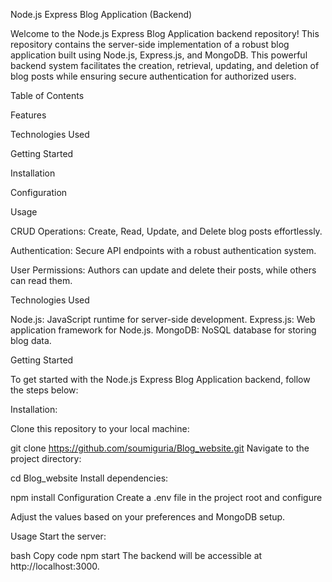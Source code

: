 Node.js Express Blog Application (Backend)

Welcome to the Node.js Express Blog Application backend repository! This repository contains the server-side implementation of a robust blog application built using Node.js, Express.js, and MongoDB. This powerful backend system facilitates the creation, retrieval, updating, and deletion of blog posts while ensuring secure authentication for authorized users.

Table of Contents

Features

Technologies Used

Getting Started

Installation

Configuration

Usage

CRUD Operations: Create, Read, Update, and Delete blog posts effortlessly.

Authentication: Secure API endpoints with a robust authentication system.

User Permissions: Authors can update and delete their posts, while others can read them.

Technologies Used

Node.js: JavaScript runtime for server-side development.
Express.js: Web application framework for Node.js.
MongoDB: NoSQL database for storing blog data.

Getting Started

To get started with the Node.js Express Blog Application backend, follow the steps below:

Installation:

Clone this repository to your local machine:


git clone https://github.com/soumiguria/Blog_website.git
Navigate to the project directory:


cd Blog_website
Install dependencies:


npm install
Configuration
Create a .env file in the project root and configure 

Adjust the values based on your preferences and MongoDB setup.

Usage
Start the server:

bash
Copy code
npm start
The backend will be accessible at http://localhost:3000.
